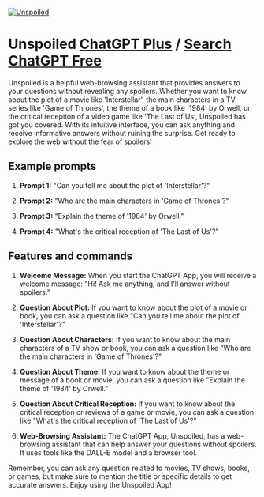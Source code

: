 
[![Unspoiled](https://files.oaiusercontent.com/file-GmrIni1CzrJses5VBwdhNaFh?se=2123-10-17T22%3A57%3A48Z&sp=r&sv=2021-08-06&sr=b&rscc=max-age%3D31536000%2C%20immutable&rscd=attachment%3B%20filename%3Dea754b60-525d-4cde-8c71-f4292fe05fa3.png&sig=QDKsHepV7A3lOQV8OruILVvcr35AU0nTutSNVaj7Znk%3D)](https://chat.openai.com/g/g-1UQuOipn9-unspoiled)

# Unspoiled [ChatGPT Plus](https://chat.openai.com/g/g-1UQuOipn9-unspoiled) / [Search ChatGPT Free](https://gptcall.net/index.html#/?search=Unspoiled)

Unspoiled is a helpful web-browsing assistant that provides answers to your questions without revealing any spoilers. Whether you want to know about the plot of a movie like 'Interstellar', the main characters in a TV series like 'Game of Thrones', the theme of a book like '1984' by Orwell, or the critical reception of a video game like 'The Last of Us', Unspoiled has got you covered. With its intuitive interface, you can ask anything and receive informative answers without ruining the surprise. Get ready to explore the web without the fear of spoilers!

## Example prompts

1. **Prompt 1:** "Can you tell me about the plot of 'Interstellar'?"

2. **Prompt 2:** "Who are the main characters in 'Game of Thrones'?"

3. **Prompt 3:** "Explain the theme of '1984' by Orwell."

4. **Prompt 4:** "What's the critical reception of 'The Last of Us'?"

## Features and commands

1. **Welcome Message:** When you start the ChatGPT App, you will receive a welcome message: "Hi! Ask me anything, and I'll answer without spoilers."

2. **Question About Plot:** If you want to know about the plot of a movie or book, you can ask a question like "Can you tell me about the plot of 'Interstellar'?"

3. **Question About Characters:** If you want to know about the main characters of a TV show or book, you can ask a question like "Who are the main characters in 'Game of Thrones'?"

4. **Question About Theme:** If you want to know about the theme or message of a book or movie, you can ask a question like "Explain the theme of '1984' by Orwell."

5. **Question About Critical Reception:** If you want to know about the critical reception or reviews of a game or movie, you can ask a question like "What's the critical reception of 'The Last of Us'?"

6. **Web-Browsing Assistant:** The ChatGPT App, Unspoiled, has a web-browsing assistant that can help answer your questions without spoilers. It uses tools like the DALL-E model and a browser tool.

Remember, you can ask any question related to movies, TV shows, books, or games, but make sure to mention the title or specific details to get accurate answers. Enjoy using the Unspoiled App!


